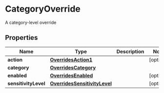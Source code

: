 

# CategoryOverride

A category-level override

## Properties

| Name | Type | Description | Notes |
|------------ | ------------- | ------------- | -------------|
|**action** | [**OverridesAction1**](OverridesAction1.md) |  |  [optional] |
|**category** | [**OverridesCategory**](OverridesCategory.md) |  |  |
|**enabled** | [**OverridesEnabled**](OverridesEnabled.md) |  |  [optional] |
|**sensitivityLevel** | [**OverridesSensitivityLevel**](OverridesSensitivityLevel.md) |  |  [optional] |



